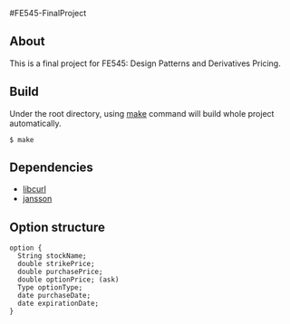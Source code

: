 #FE545-FinalProject

## About
This is a final project for FE545: Design Patterns and Derivatives Pricing. 

## Build
Under the root directory, using [make](http://unixhelp.ed.ac.uk/CGI/man-cgi?make) command will build whole project automatically.
```
$ make
```

## Dependencies
- [libcurl](http://curl.haxx.se/libcurl/)
- [jansson](http://www.digip.org/jansson/)


## Option structure

```
option {
  String stockName;
  double strikePrice;
  double purchasePrice;
  double optionPrice; (ask)
  Type optionType;
  date purchaseDate;
  date expirationDate;
}
```


